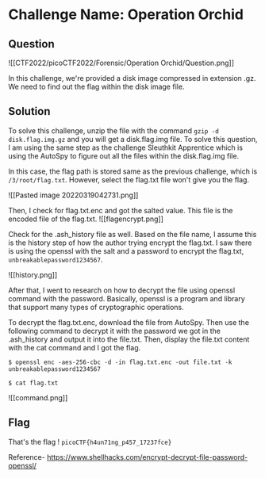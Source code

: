 # Challenge Name: Operation Orchid
## Question
![[CTF2022/picoCTF2022/Forensic/Operation Orchid/Question.png]]

In this challenge, we're provided a disk image compressed in extension .gz. We need to find out the flag within the disk image file. 


## Solution
To solve this challenge, unzip the file with the command `gzip -d disk.flag.img.gz` and you will get a disk.flag.img file. To solve this question, I am using the same step as the challenge Sleuthkit Apprentice which is using the AutoSpy to figure out all the files within the disk.flag.img file. 

In this case, the flag path is stored same as the previous challenge, which is `/3/root/flag.txt`. However, select the flag.txt file won't give you the flag. 

![[Pasted image 20220319042731.png]]

Then, I check for flag.txt.enc and got the salted value. This file is the encoded file of the flag.txt. 
![[flagencrypt.png]]

Check for the .ash_history file as well. Based on the file name, I assume this is the history step of how the author trying encrypt the flag.txt. I saw there is using the openssl with the salt and a password to encrypt the flag.txt, `unbreakablepassword1234567`. 

![[history.png]]

After that, I went to research on how to decrypt the file using openssl command with the password. Basically, openssl is a program and library that support many types of cryptographic operations. 

To decrypt the flag.txt.enc, download the file from AutoSpy. Then use the following command to decrypt it with the password we got in the .ash_history and output it into the file.txt. Then, display the file.txt content with the cat command and I got the flag. 

```
$ openssl enc -aes-256-cbc -d -in flag.txt.enc -out file.txt -k unbreakablepassword1234567 

$ cat flag.txt

```

![[command.png]]


## Flag
That's the flag !
`
picoCTF{h4un71ng_p457_17237fce}
`


Reference- https://www.shellhacks.com/encrypt-decrypt-file-password-openssl/
